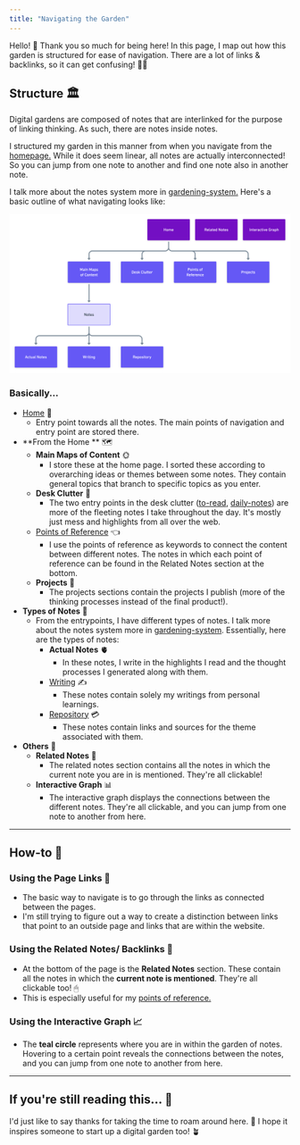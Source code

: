 ```yaml
---
title: "Navigating the Garden"
---
```


Hello! 👋 Thank you so much for being here! In this page, I map out how this garden is structured for ease of navigation. There are a lot of links & backlinks, so it can get confusing! 😵‍💫

## Structure 🏛
Digital gardens are composed of notes that are interlinked for the purpose of linking thinking. As such, there are notes inside notes.

I structured my garden in this manner from when you navigate from the [homepage.](_index.md) While it does seem linear, all notes are actually interconnected! So you can jump from one note to another and find one note also in another note.

I talk more about the notes system more in [gardening-system.](notes/home/gardening-system.md) Here's a basic outline of what navigating looks like:

![garden-structure](/notes/photos/garden-structure.png)

### Basically...
- [Home](_index.md) 🏡
	- Entry point towards all the notes. The main points of navigation and entry point are stored there.
- **From the Home ** 🗺
	- **Main Maps of Content** 🌞
		- I store these at the home page. I sorted these according to overarching ideas or themes between some notes. They contain general topics that branch to specific topics as you enter.
	- **Desk Clutter** 🧩
		- The two entry points in the desk clutter ([to-read](moc/to-read.md), [daily-notes](moc/daily-notes.md)) are more of the fleeting notes I take throughout the day. It's mostly just mess and highlights from all over the web.
	- [Points of Reference](moc/por.md) 👈
		- I use the points of reference as keywords to connect the content between different notes. The notes in which each point of reference can be found in the Related Notes section at the bottom.
	- **Projects** 🥰
		- The projects sections contain the projects I publish (more of the thinking processes instead of the final product!).
- **Types of Notes** 🤩
	- From the entrypoints, I have different types of notes. I talk more about the notes system more in [gardening-system](notes/home/gardening-system.md). Essentially, here are the types of notes:
		- **Actual Notes** 🫀
			- In these notes, I write in the highlights I read and the thought processes I generated along with them.
		- [Writing](notes/por/writing.md) ✍️
			- These notes contain solely my writings from personal learnings.
		- [Repository](notes/por/repository.md) 💳
			- These notes contain links and sources for the theme associated with them.
- **Others** 🥳
	- **Related Notes** 🚗
		- The related notes section contains all the notes in which the current note you are in is mentioned. They're all clickable!
	- **Interactive Graph** 📊
		- The interactive graph displays the connections between the different notes. They're all clickable, and you can jump from one note to another from here.

---

## How-to 🤔

### Using the Page Links 🔗
- The basic way to navigate is to go through the links as connected between the pages.
- I'm still trying to figure out a way to create a distinction between links that point to an outside page and links that are within the website.

### Using the Related Notes/ Backlinks 🛀
- At the bottom of the page is the **Related Notes** section. These contain all the notes in which the **current note is mentioned**. They're all clickable too! 🖱
- This is especially useful for my [points of reference.](moc/por.md)

### Using the Interactive Graph 📈
- The **teal circle** represents where you are in within the garden of notes. Hovering to a certain point reveals the connections between the notes, and you can jump from one note to another from here.


---
## If you're still reading this... 💖
I'd just like to say thanks for taking the time to roam around here. 🥺 I hope it inspires someone to start up a digital garden too! 🪴